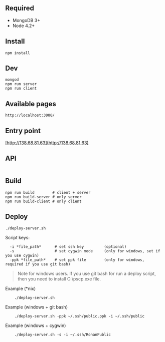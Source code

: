 
## Required
* MongoDB 3+
* Node 4.2+

## Install
```
npm install
```

## Dev
```
mongod
npm run server
npm run client
```

## Available pages
```
http://localhost:3000/
```

## Entry point
[http://138.68.81.63](http://138.68.81.63)

##  API
```

```

## Build
```
npm run build        # client + server
npm run build-server # only server
npm run build-client # only client
```

## Deploy
```
./deploy-server.sh
```

Script keys:
```
  -i *file_path*      # set ssh key         (optional)
  -s                  # set cygwin mode     (only for windows, set if you use cygwin)
  -ppk *file_path*    # set ppk file        (only for windows, required if you use git bash)
```

> Note for windows users. If you use git bash for run a deploy script, then you need to install C:\pscp.exe file.

Example (*nix)
```
    ./deploy-server.sh
```

Example (windows + git bash)
```
    ./deploy-server.sh -ppk ~/.ssh/public.ppk -i ~/.ssh/public
```

Example (windows + cygwin)
```
    ./deploy-server.sh -s -i ~/.ssh/RonanPublic
```
